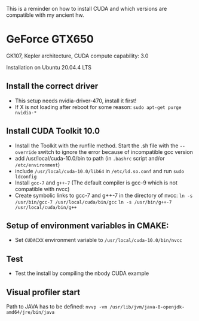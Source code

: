 This is a reminder on how to install CUDA and which versions are compatible with my ancient hw. 

# GeForce GTX650

GK107, Kepler architecture, CUDA compute capability: 3.0

Installation on Ubuntu 20.04.4 LTS
## Install the correct driver
- This setup needs nvidia-driver-470, install it first!
- If X is not loading after reboot for some reason: `sudo apt-get purge nvidia-*`

## Install CUDA Toolkit 10.0
- Install the Toolkit with the runfile method. Start the .sh file with the `--override` switch to ignore the error because of incompatible gcc version
- add /usr/local/cuda-10.0/bin to path (in `.bashrc` script and/or `/etc/environment`)
- include `/usr/local/cuda-10.0/lib64` in `/etc/ld.so.conf` and run `sudo ldconfig`
- Install `gcc-7` and `g++-7` (The default compiler is gcc-9 which is not compatible with nvcc)
- Create symbolic links to gcc-7 and g++-7 in the directory of nvcc: `ln -s /usr/bin/gcc-7 /usr/local/cuda/bin/gcc`  `ln -s /usr/bin/g++-7 /usr/local/cuda/bin/g++`

## Setup of environment variables in CMAKE:
- Set `CUDACXX` environment variable to `/usr/local/cuda-10.0/bin/nvcc`

## Test
- Test the install by compiling the nbody CUDA example

## Visual profiler start
Path to JAVA has to be defined: `nvvp -vm /usr/lib/jvm/java-8-openjdk-amd64/jre/bin/java`
